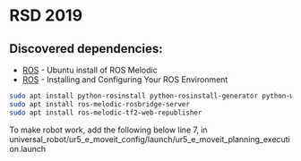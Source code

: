 # RSD 2019
## Discovered dependencies:
* [ROS](http://wiki.ros.org/melodic/Installation/Ubuntu#Installation) - Ubuntu install of ROS Melodic
* [ROS](http://wiki.ros.org/ROS/Tutorials/InstallingandConfiguringROSEnvironment) - Installing and Configuring Your ROS Environment
    
```bash
sudo apt install python-rosinstall python-rosinstall-generator python-wstool build-essential
sudo apt install ros-melodic-rosbridge-server
sudo apt install ros-melodic-tf2-web-republisher
```
  
To make robot work, add the following below line 7, in universal_robot/ur5_e_moveit_config/launch/ur5_e_moveit_planning_execution.launch
    <remap unless="$(arg sim)" from="/follow_joint_trajectory" to="/scaled_pos_traj_controller/follow_joint_trajectory"/>
